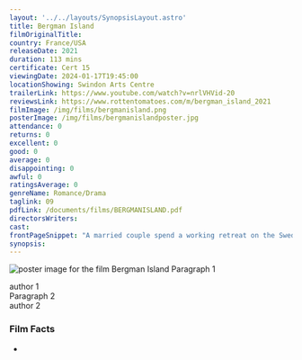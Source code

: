 ```yaml
---
layout: '../../layouts/SynopsisLayout.astro'
title: Bergman Island
filmOriginalTitle: 
country: France/USA
releaseDate: 2021
duration: 113 mins
certificate: Cert 15
viewingDate: 2024-01-17T19:45:00
locationShowing: Swindon Arts Centre
trailerLink: https://www.youtube.com/watch?v=nrlVHVid-20
reviewsLink: https://www.rottentomatoes.com/m/bergman_island_2021
filmImage: /img/films/bergmanisland.png
posterImage: /img/films/bergmanislandposter.jpg
attendance: 0
returns: 0
excellent: 0
good: 0
average: 0
disappointing: 0
awful: 0
ratingsAverage: 0
genreName: Romance/Drama
taglink: 09
pdfLink: /documents/films/BERGMANISLAND.pdf
directorsWriters: 
cast: 
frontPageSnippet: "A married couple spend a working retreat on the Swedish island of Faro in the Baltic Sea, that inspired Ingmar Bergman, in order to write screenplays for their upcoming films.  The lines between reality and fiction start to blur."
synopsis: 
--- 
```

![poster image for the film Bergman Island]( /img/films/bergmanisland.png ) 
Paragraph 1 
<div class="review__author review__author--review1"> 
author 1 
</div> 
Paragraph 2   
<div class="review__author"> 
author 2 
</div> 

### Film Facts 
*